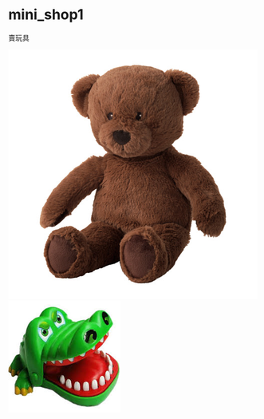 # mini_shop1
賣玩具


![image](https://github.com/town117/mini_shop1/blob/master/bear.jpg)
![image](https://github.com/town117/mini_shop1/blob/master/kk.jpg)
